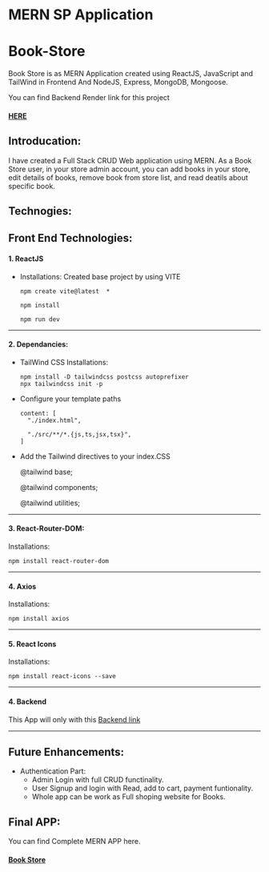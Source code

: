 # MERN SP Application

# Book-Store
Book Store is as MERN Application created using ReactJS, JavaScript and TailWind in Frontend And NodeJS, Express, MongoDB, Mongoose.

You can find Backend Render link for this project 
#### [HERE](https://mern-project-backend-58df.onrender.com)

## Introducation:

I have created a Full Stack CRUD Web application using MERN. 
As a Book Store user, in your store admin account, you can add books in your store, edit details of books, remove book from store list, and read deatils about specific book. 

## Technogies: 
 
## Front End Technologies:

#### 1.  ReactJS
  - Installations:
   Created base project by using VITE

    ```
    npm create vite@latest  * 

    npm install

    npm run dev
    ```
----------------------------------------------------------------------------------------------------------------------
#### 2.  Dependancies:
  - TailWind CSS Installations:
    ```
    npm install -D tailwindcss postcss autoprefixer
    npx tailwindcss init -p
    ```
  - Configure your template paths

    ```
    content: [
      "./index.html",

      "./src/**/*.{js,ts,jsx,tsx}",
    ]
    ```
  - Add the Tailwind directives to your index.CSS

    
    @tailwind base;

    @tailwind components;

    @tailwind utilities;
    
----------------------------------------------------------------------------------------------------------------------
#### 3. React-Router-DOM: 
  Installations:

    
    npm install react-router-dom
    
----------------------------------------------------------------------------------------------------------------------
#### 4. Axios 
  Installations:

    
    npm install axios
    
----------------------------------------------------------------------------------------------------------------------
#### 5. React Icons  
  Installations:

    
    npm install react-icons --save
    

----------------------------------------------------------------------------------------------------------------------
#### 4. Backend

This App will only with this [Backend link](https://github.com/AnujaBujurge29/final_project_backend.git)

----------------------------------------------------------------------------------------------------------------------

## Future Enhancements:
  - Authentication Part:
    - Admin Login with full CRUD functinality.
    - User Signup and login with Read, add to cart, payment funtionality. 
    - Whole app can be work as Full shoping website for Books.


## Final APP:
You can find Complete MERN APP here.
#### [Book Store](https://mern-project-frontend-p8un.onrender.com)